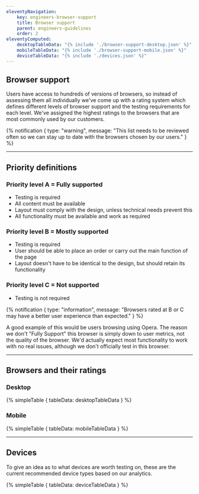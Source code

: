 ```yaml
---
eleventyNavigation:
    key: engineers-browser-support
    title: Browser support
    parent: engineers-guidelines
    order: 2
eleventyComputed:
    desktopTableData: "{% include './browser-support-desktop.json' %}"
    mobileTableData: "{% include './browser-support-mobile.json' %}"
    deviceTableData: "{% include './devices.json' %}"
---
```


## Browser support

Users have access to hundreds of versions of browsers, so instead of assessing them all individually we've come up with a rating system which defines different levels of browser support and the testing requirements for each level. We've assigned the highest ratings to the browsers that are most commonly used by our customers.

{% notification {
type: "warning",
message: "This list needs to be reviewed often so we can stay up to date with the browsers chosen by our users."
} %}

---

## Priority definitions

### Priority level A = Fully supported
- Testing is required
- All content must be available
- Layout must comply with the design, unless technical needs prevent this
- All functionality must be available and work as required

### Priority level B = Mostly supported
- Testing is required
- User should be able to place an order or carry out the main function of the page
- Layout doesn't have to be identical to the design, but should retain its functionality

### Priority level C = Not supported
- Testing is not required

{% notification {
type: "information",
message: "Browsers rated at B or C may have a better user experience than expected."
} %}

A good example of this would be users browsing using Opera. The reason we don't "Fully Support" this browser is simply down to user metrics, not the quality of the browser. We'd actually expect most functionality to work with no real issues, although we don't officially test in this browser.

---

## Browsers and their ratings

### Desktop

{% simpleTable {
  tableData: desktopTableData
} %}

### Mobile

{% simpleTable {
  tableData: mobileTableData
} %}

---

## Devices

To give an idea as to what devices are worth testing on, these are the current recommended device types based on our analytics.

{% simpleTable {
  tableData: deviceTableData
} %}

